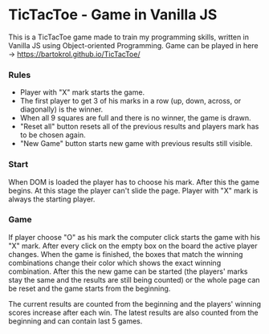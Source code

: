 # TicTacToe - Game in Vanilla JS

This is a TicTacToe game made to train my programming skills, written in Vanilla JS using Object-oriented Programming.
Game can be played in here -> https://bartokrol.github.io/TicTacToe/

### Rules

-   Player with "X" mark starts the game.
-   The first player to get 3 of his marks in a row (up, down, across, or diagonally) is the winner.
-   When all 9 squares are full and there is no winner, the game is drawn.
-   "Reset all" button resets all of the previous results and players mark has to be chosen again.
-   "New Game" button starts new game with previous results still visible.

### Start

When DOM is loaded the player has to choose his mark. After this the game begins.
At this stage the player can't slide the page.
Player with "X" mark is always the starting player.

### Game

If player choose "O" as his mark the computer click starts the game with his "X" mark.
After every click on the empty box on the board the active player changes.
When the game is finished, the boxes that match the winning combinations change their color which shows the exact winning combination.
After this the new game can be started (the players' marks stay the same and the results are still being counted) or the whole page can be reset and the game starts from the beginning.

The current results are counted from the beginning and the players' winning scores increase after each win.
The latest results are also counted from the beginning and can contain last 5 games.
